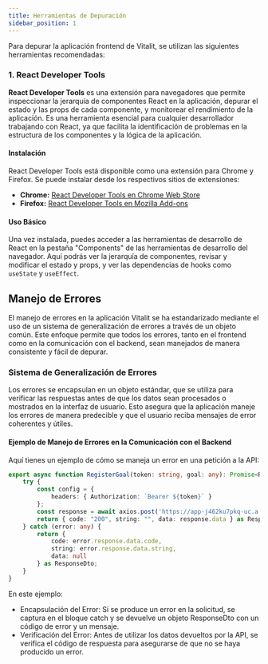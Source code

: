 ```yaml
---
title: Herramientas de Depuración
sidebar_position: 1
---
```


Para depurar la aplicación frontend de Vitalit, se utilizan las siguientes herramientas recomendadas:

### 1. React Developer Tools

**React Developer Tools** es una extensión para navegadores que permite inspeccionar la jerarquía de componentes React en la aplicación, depurar el estado y las props de cada componente, y monitorear el rendimiento de la aplicación. Es una herramienta esencial para cualquier desarrollador trabajando con React, ya que facilita la identificación de problemas en la estructura de los componentes y la lógica de la aplicación.

#### Instalación

React Developer Tools está disponible como una extensión para Chrome y Firefox. Se puede instalar desde los respectivos sitios de extensiones:

- **Chrome:** [React Developer Tools en Chrome Web Store](https://chromewebstore.google.com/detail/react-developer-tools/fmkadmapgofadopljbjfkapdkoienihi)
- **Firefox:** [React Developer Tools en Mozilla Add-ons](https://addons.mozilla.org/en-US/firefox/addon/react-devtools/)

#### Uso Básico

Una vez instalada, puedes acceder a las herramientas de desarrollo de React en la pestaña "Components" de las herramientas de desarrollo del navegador. Aquí podrás ver la jerarquía de componentes, revisar y modificar el estado y props, y ver las dependencias de hooks como `useState` y `useEffect`.

## Manejo de Errores

El manejo de errores en la aplicación Vitalit se ha estandarizado mediante el uso de un sistema de generalización de errores a través de un objeto común. Este enfoque permite que todos los errores, tanto en el frontend como en la comunicación con el backend, sean manejados de manera consistente y fácil de depurar.

### Sistema de Generalización de Errores

Los errores se encapsulan en un objeto estándar, que se utiliza para verificar las respuestas antes de que los datos sean procesados o mostrados en la interfaz de usuario. Esto asegura que la aplicación maneje los errores de manera predecible y que el usuario reciba mensajes de error coherentes y útiles.

#### Ejemplo de Manejo de Errores en la Comunicación con el Backend

Aquí tienes un ejemplo de cómo se maneja un error en una petición a la API:

```typescript
export async function RegisterGoal(token: string, goal: any): Promise<ResponseDto> {
    try {
        const config = {
            headers: { Authorization: `Bearer ${token}` }
        };
        const response = await axios.post('https://app-j462ku7pkq-uc.a.run.app/v1/goals', goal, config);
        return { code: "200", string: "", data: response.data } as ResponseDto;
    } catch (error: any) {
        return {
            code: error.response.data.code,
            string: error.response.data.string,
            data: null
        } as ResponseDto;
    }
}
```

En este ejemplo:

- Encapsulación del Error: Si se produce un error en la solicitud, se captura en el bloque catch y se devuelve un objeto ResponseDto con un código de error y un mensaje.
- Verificación del Error: Antes de utilizar los datos devueltos por la API, se verifica el código de respuesta para asegurarse de que no se haya producido un error.